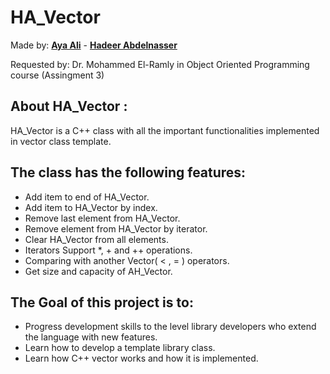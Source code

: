 # HA_Vector
 
Made by:  [**Aya Ali**](https://github.com/ayaaalli) - [**Hadeer Abdelnasser**](https://github.com/hadeerabdelnaser)

Requested by: Dr. Mohammed El-Ramly in Object Oriented Programming course (Assingment 3)

About HA_Vector :
-----------------------------------------------------------------------------------------------------
HA_Vector is a C++ class with all the important functionalities implemented in vector class template.

The class has the following features:
-----------------------------------------------------------------------------------------------------
* Add item to end of HA_Vector.
* Add item to HA_Vector by index.
* Remove last element from HA_Vector.
* Remove element from HA_Vector by iterator.
* Clear HA_Vector from all elements.
* Iterators Support *, + and ++ operations.
* Comparing with another Vector( < , = ) operators.
* Get size and capacity of AH_Vector.

The Goal of this project is to:
------------------------------------------------------------------------------------------------------------
* Progress development skills to the level library developers who extend the language with new features.
* Learn how to develop a template library class.
* Learn how C++ vector works and how it is implemented.
